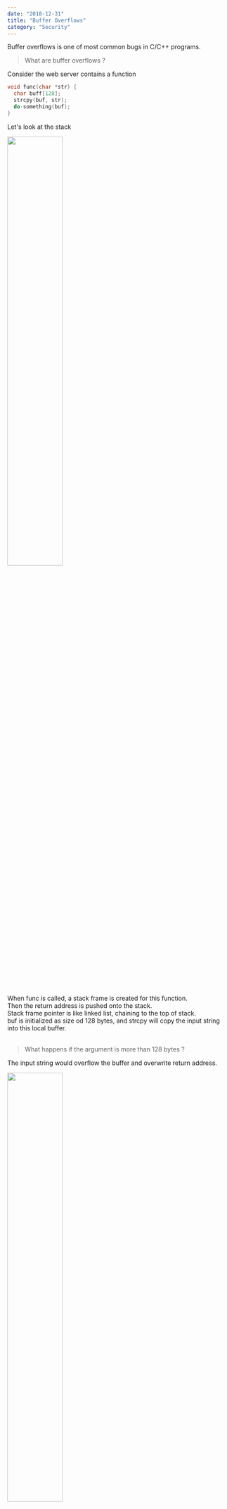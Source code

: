 ```yaml
---
date: "2018-12-31"
title: "Buffer Overflows"
category: "Security"
---
```


Buffer overflows is one of most common bugs in C/C++ programs.
<br />
> What are buffer overflows ?

Consider the web server contains a function
```c
void func(char *str) {
  char buff[128];
  strcpy(buf, str);
  do-something(buf);
}
```
Let's look at the stack
<div>
  <img src='https://storage.googleapis.com/warrenlee/myBlog/buffer%20overflows/stack1.jpg' style="height: 50%; width:50%">
</div>
When func is called, a stack frame is created for this function.
<br />
Then the return address is pushed onto the stack.
<br />
Stack frame pointer is like linked list, chaining to the top of stack.
<br />
buf is initialized as size od 128 bytes, and strcpy will copy the input string into this local buffer.
<br />
<br />

> What happens if the argument is more than 128 bytes ?

The input string would overflow the buffer and overwrite return address.
<div>
  <img src='https://storage.googleapis.com/warrenlee/myBlog/buffer%20overflows/stack2.jpg' style="height: 50%; width:50%">
</div>
<br />
So this function is not gonna return where its supposed to return.
<br />
This kinda attack is also called 'Control Hijacking Attack'.
<br />
<br />

> But, how does attacker determine return address ?

#### SolutionL: NOP slide
<div>
  <img src='https://storage.googleapis.com/warrenlee/myBlog/buffer%20overflows/NOP-slide.jpg' style="height: 50%; width:50%">
</div>
<br />
Since attacker doesn't know the address of program P, 
what he would do is jump to random address and create a NOP slide (a sequence of no-op operations).

And use NOP slides to tell if the overflow hits the target return address.

### Simple Exercise